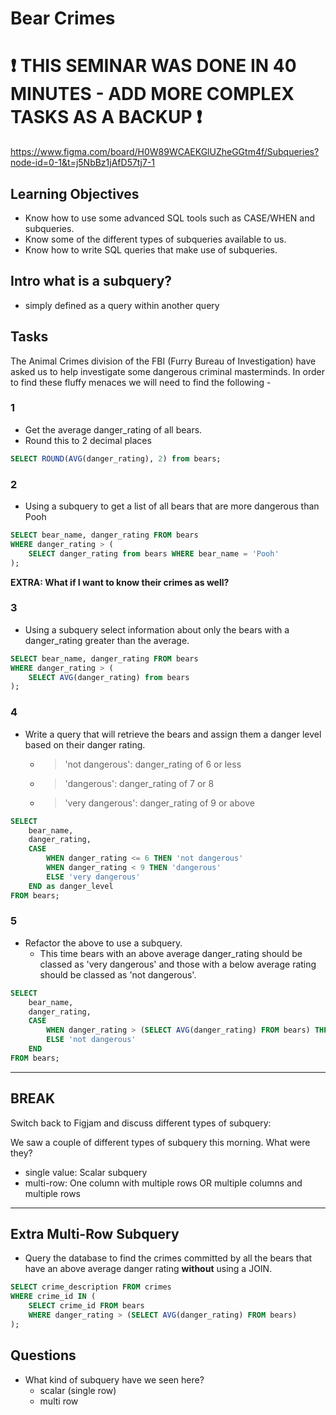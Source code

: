 # Bear Crimes

# ❗ **THIS SEMINAR WAS DONE IN 40 MINUTES - ADD MORE COMPLEX TASKS AS A BACKUP** ❗

https://www.figma.com/board/H0W89WCAEKGlUZheGGtm4f/Subqueries?node-id=0-1&t=j5NbBz1jAfD57tj7-1

## Learning Objectives

- Know how to use some advanced SQL tools such as CASE/WHEN and subqueries.
- Know some of the different types of subqueries available to us.
- Know how to write SQL queries that make use of subqueries.

## Intro what is a subquery?

- simply defined as a query within another query

## Tasks

The Animal Crimes division of the FBI (Furry Bureau of Investigation) have asked
us to help investigate some dangerous criminal masterminds. In order to find
these fluffy menaces we will need to find the following -

### 1

- Get the average danger_rating of all bears.
- Round this to 2 decimal places

```sql
SELECT ROUND(AVG(danger_rating), 2) from bears;
```

### 2

- Using a subquery to get a list of all bears that are more dangerous than Pooh

```sql
SELECT bear_name, danger_rating FROM bears
WHERE danger_rating > (
    SELECT danger_rating from bears WHERE bear_name = 'Pooh'
);
```

**EXTRA: What if I want to know their crimes as well?**

### 3

- Using a subquery select information about only the bears with a danger_rating greater than the average.

```sql
SELECT bear_name, danger_rating FROM bears
WHERE danger_rating > (
    SELECT AVG(danger_rating) from bears
);
```

### 4

- Write a query that will retrieve the bears and assign them a danger level based on their danger rating.
  - > 'not dangerous': danger_rating of 6 or less
  - > 'dangerous': danger_rating of 7 or 8
  - > 'very dangerous': danger_rating of 9 or above

```sql
SELECT
    bear_name,
    danger_rating,
    CASE
        WHEN danger_rating <= 6 THEN 'not dangerous'
        WHEN danger_rating < 9 THEN 'dangerous'
        ELSE 'very dangerous'
    END as danger_level
FROM bears;
```

### 5

- Refactor the above to use a subquery.
  - This time bears with an above average danger_rating should be classed as 'very dangerous' and those with a below average rating should be classed as 'not dangerous'.

```sql
SELECT
    bear_name,
    danger_rating,
    CASE
        WHEN danger_rating > (SELECT AVG(danger_rating) FROM bears) THEN 'very dangerous'
        ELSE 'not dangerous'
    END
FROM bears;
```

---

## BREAK

Switch back to Figjam and discuss different types of subquery:

We saw a couple of different types of subquery this morning. What were they?

- single value: Scalar subquery
- multi-row: One column with multiple rows OR multiple columns and multiple rows

---

## Extra Multi-Row Subquery

- Query the database to find the crimes committed by all the bears that have an above average danger rating **without** using a JOIN.

```sql
SELECT crime_description FROM crimes
WHERE crime_id IN (
    SELECT crime_id FROM bears
    WHERE danger_rating > (SELECT AVG(danger_rating) FROM bears)
);
```

## Questions

- What kind of subquery have we seen here?
  - scalar (single row)
  - multi row
